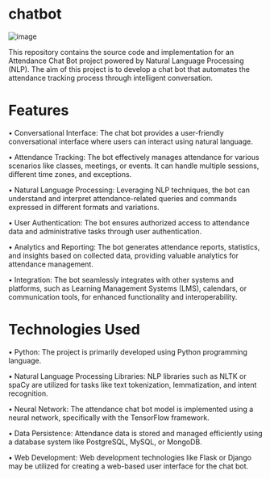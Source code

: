 # chatbot
![image](https://github.com/hpatel0107/chatbot/assets/79136705/a05fcb8b-26ed-4c69-a520-f0b81534084e)


This repository contains the source code and implementation for an Attendance Chat Bot project powered by Natural Language Processing (NLP). The aim of this project is to develop a chat bot that automates the attendance tracking process through intelligent conversation.

# Features

•	Conversational Interface: The chat bot provides a user-friendly conversational interface where users can interact using natural language.

•	Attendance Tracking: The bot effectively manages attendance for various scenarios like classes, meetings, or events. It can handle multiple sessions, different time zones, and exceptions.

•	Natural Language Processing: Leveraging NLP techniques, the bot can understand and interpret attendance-related queries and commands expressed in different formats and variations.

•	User Authentication: The bot ensures authorized access to attendance data and administrative tasks through user authentication.

•	Analytics and Reporting: The bot generates attendance reports, statistics, and insights based on collected data, providing valuable analytics for attendance management.

•	Integration: The bot seamlessly integrates with other systems and platforms, such as Learning Management Systems (LMS), calendars, or communication tools, for enhanced functionality and interoperability.

# Technologies Used

•	Python: The project is primarily developed using Python programming language.

•	Natural Language Processing Libraries: NLP libraries such as NLTK or spaCy are utilized for tasks like text tokenization, lemmatization, and intent recognition.

•	Neural Network: The attendance chat bot model is implemented using a neural network, specifically with the TensorFlow framework.

•	Data Persistence: Attendance data is stored and managed efficiently using a database system like PostgreSQL, MySQL, or MongoDB.

•	Web Development: Web development technologies like Flask or Django may be utilized for creating a web-based user interface for the chat bot.

